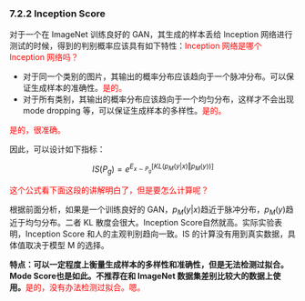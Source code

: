 

### 7.2.2 Inception Score

对于一个在 ImageNet 训练良好的 GAN，其生成的样本丢给 Inception 网络进行测试的时候，得到的判别概率应该具有如下特性：<span style="color:red;">Inception 网络是哪个 Inception 网络吗？</span>

- 对于同一个类别的图片，其输出的概率分布应该趋向于一个脉冲分布。可以保证生成样本的准确性。<span style="color:red;">是的。</span>
- 对于所有类别，其输出的概率分布应该趋向于一个均匀分布，这样才不会出现 mode dropping 等，可以保证生成样本的多样性。<span style="color:red;">是的。</span>

<span style="color:red;">是的，很准确。</span>

因此，可以设计如下指标：

$$
IS(P_g)=e^{E_{x\sim P_g}[KL(p_M(y|x)\Vert{p_M(y)})]}
$$

<span style="color:red;">这个公式看下面这段的讲解明白了，但是要怎么计算呢？</span>

根据前面分析，如果是一个训练良好的 GAN，$p_M(y|x)​$ 趋近于脉冲分布，$p_M(y)​$ 趋近于均匀分布。二者 KL 散度会很大。Inception Score自然就高。实际实验表明，Inception Score 和人的主观判别趋向一致。IS 的计算没有用到真实数据，具体值取决于模型 M 的选择。

**特点：可以一定程度上衡量生成样本的多样性和准确性，但是无法检测过拟合。Mode Score也是如此。不推荐在和 ImageNet 数据集差别比较大的数据上使用。**<span style="color:red;">是的，没有办法检测过拟合。嗯。</span>
